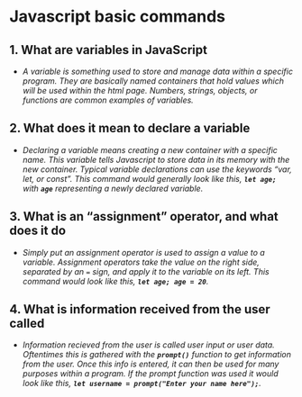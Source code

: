 # Javascript basic commands

## 1. What are variables in JavaScript

* *A variable is something used to store and manage data within a specific program. They are basically named containers that hold values which will be used within the html page. Numbers, strings, objects, or functions are common examples of variables.*

## 2. What does it mean to declare a variable

* *Declaring a variable means creating a new container with a specific name. This variable tells Javascript to store data in its memory with the new container. Typical variable declarations can use the keywords “var, let, or const”. This command would generally look like this, **`let age;`** with **`age`** representing a newly declared variable.*

## 3. What is an “assignment” operator, and what does it do

* *Simply put an assignment operator is used to assign a value to a variable. Assignment operators take the value on the right side, separated by an `=` sign, and apply it to the variable on its left. This command would look like this, **`let age; age = 20`**.*

## 4. What is information received from the user called

* *Information recieved from the user is called user input or user data. Oftentimes this is gathered with the **`prompt()`** function to get information from the user. Once this info is entered, it can then be used for many purposes within a program. If the prompt function was used it would look like this, **`let username = prompt("Enter your name here");`**.*